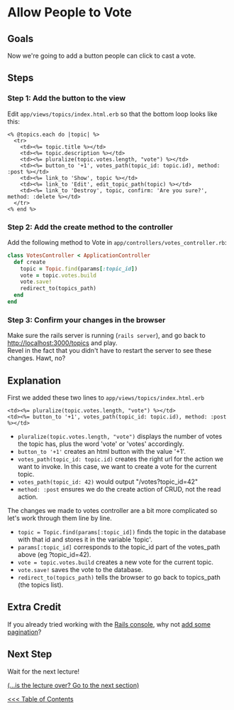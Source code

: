 # Allow People to Vote
## Goals
Now we're going to add a button people can click to cast a vote.

## Steps
### Step 1: Add the button to the view
Edit `app/views/topics/index.html.erb` so that the bottom loop looks like this:

```erb
<% @topics.each do |topic| %>
  <tr>
    <td><%= topic.title %></td>
    <td><%= topic.description %></td>
    <td><%= pluralize(topic.votes.length, "vote") %></td>
    <td><%= button_to '+1', votes_path(topic_id: topic.id), method: :post %></td>
    <td><%= link_to 'Show', topic %></td>
    <td><%= link_to 'Edit', edit_topic_path(topic) %></td>
    <td><%= link_to 'Destroy', topic, confirm: 'Are you sure?', method: :delete %></td>
  </tr>
<% end %>
```

### Step 2: Add the create method to the controller
Add the following method to Vote in `app/controllers/votes_controller.rb`:

```ruby
class VotesController < ApplicationController
  def create
    topic = Topic.find(params[:topic_id])
    vote = topic.votes.build
    vote.save!
    redirect_to(topics_path)
  end
end
```

### Step 3: Confirm your changes in the browser
Make sure the rails server is running (`rails server`), and go back to 
[http://localhost:3000/topics](http://localhost:3000/topics) and play.  
Revel in the fact that you didn't have to restart the server to see these changes. Hawt, no?

## Explanation
First we added these two lines to `app/views/topics/index.html.erb`

```erb
<td><%= pluralize(topic.votes.length, "vote") %></td>
<td><%= button_to '+1', votes_path(topic_id: topic.id), method: :post %></td>
```

* `pluralize(topic.votes.length, "vote")` displays the number of votes the topic has, plus the word 'vote' or 'votes' accordingly.
* `button_to '+1'` creates an html button with the value '+1'.
* `votes_path(topic_id: topic.id)` creates the right url for the action we want to invoke. 
In this case, we want to create a vote for the current topic.
* `votes_path(topic_id: 42)` would output "/votes?topic_id=42"
* `method: :post` ensures we do the create action of CRUD, not the read action. 

The changes we made to votes controller are a bit more complicated so let's work through them line by line.

* `topic = Topic.find(params[:topic_id])` finds the topic in the database with that id and stores it in the variable 'topic'.
* `params[:topic_id]` corresponds to the topic_id part of the votes_path above (eg ?topic_id=42).
* `vote = topic.votes.build` creates a new vote for the current topic.
* `vote.save!` saves the vote to the database.
* `redirect_to(topics_path)` tells the browser to go back to topics_path (the topics list).

## Extra Credit
If you already tried working with the [Rails console](extra_credit/04_console),
why not [add some pagination](extra_credit/05_pagination)?

## Next Step
Wait for the next lecture!  

[(…is the lecture over? Go to the next section)](/curriculum/setting_the_default_page)

[<<< Table of Contents](/curriculum/curriculum_toc)